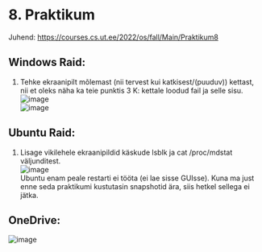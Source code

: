 # 8. Praktikum  

Juhend: https://courses.cs.ut.ee/2022/os/fall/Main/Praktikum8  

## Windows Raid:
1. Tehke ekraanipilt mõlemast (nii tervest kui katkisest/(puuduv)) kettast, nii et oleks näha ka teie punktis 3 K: kettale loodud fail ja selle sisu.  
![image](https://user-images.githubusercontent.com/59764874/201059692-40e8fdec-6e36-4dd8-8f01-6bd4cbdf084c.png)  
![image](https://user-images.githubusercontent.com/59764874/201060887-34066df5-3674-4b81-b0de-665354aa3040.png)

## Ubuntu Raid:
1. Lisage vikilehele ekraanipildid käskude lsblk ja cat /proc/mdstat väljunditest.  
![image](https://user-images.githubusercontent.com/59764874/201064286-955f35b7-f7c3-4323-abc2-ffe1a05641d9.png)  
Ubuntu enam peale restarti ei tööta (ei lae sisse GUIsse). Kuna ma just enne seda praktikumi kustutasin snapshotid ära, siis hetkel sellega ei jätka.  

## OneDrive:
![image](https://user-images.githubusercontent.com/59764874/201198448-7fdd7368-87c9-4fae-9994-69517b21ff5e.png)
